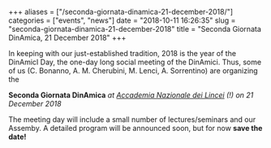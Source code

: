 +++
aliases = ["/seconda-giornata-dinamica-21-december-2018/"]
categories = ["events", "news"]
date = "2018-10-11 16:26:35"
slug = "seconda-giornata-dinamica-21-december-2018"
title = "Seconda Giornata DinAmica, 21 December 2018"
+++

In keeping with our just-established tradition, 2018 is the year of the
DinAmicI Day, the one-day long social meeting of the DinAmici. Thus,
some of us (C. Bonanno, A. M. Cherubini, M. Lenci, A. Sorrentino) are
organizing the

**Seconda Giornata DinAmica** *at [Accademia Nazionale dei
Lincei](http://www.lincei.it/) (!)* *on 21 December 2018*

The meeting day will include a small number of lectures/seminars and our
Assemby. A detailed program will be announced soon, but for now **save
the date!**
